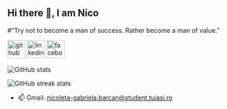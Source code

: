 
## Hi there 👋, I am Nico
#“Try not to become a man of success. Rather become a man of value.”



[<img src='https://cdn.jsdelivr.net/npm/simple-icons@3.0.1/icons/github.svg' alt='github' height='40'>](https://github.com/notaguy)  [<img src='https://cdn.jsdelivr.net/npm/simple-icons@3.0.1/icons/linkedin.svg' alt='linkedin' height='40'>](https://www.linkedin.com/in/barcannicoleta/)  [<img src='https://cdn.jsdelivr.net/npm/simple-icons@3.0.1/icons/facebook.svg' alt='facebook' height='40'>](https://www.facebook.com/nicoleta.barcan.9)  


![GitHub stats](https://github-readme-stats.vercel.app/api?username=notaguy&show_icons=true)  

![GitHub streak stats](https://github-readme-streak-stats.herokuapp.com/?user=notaguy)  


- 📫 Gmail: nicoleta-gabriela.barcan@student.tuiasi.ro


